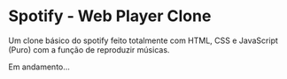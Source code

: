 # Spotify - Web Player Clone

Um clone básico do spotify feito totalmente com HTML, CSS e JavaScript (Puro) com a função de reproduzir músicas.

Em andamento...
